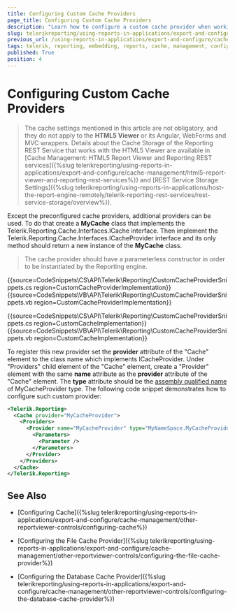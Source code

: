 ```yaml
---
title: Configuring Custom Cache Providers
page_title: Configuring Custom Cache Providers
description: "Learn how to configure a custom cache provider when working with Telerik Reporting."
slug: telerikreporting/using-reports-in-applications/export-and-configure/cache-management/other-reportviewer-controls/configuring-custom-cache-provider
previous_url: /using-reports-in-applications/export-and-configure/cache-management/other-reportviewer-controls/configuring-custom-cache-provider, /configuring-telerik-reporting-custom-provider
tags: telerik, reporting, embedding, reports, cache, management, configuring, custom, provider
published: True
position: 4
---
```


# Configuring Custom Cache Providers

> The cache settings mentioned in this article are not obligatory, and they do not apply to the __HTML5 Viewer__ or its Angular, WebForms and MVC wrappers. Details about the Cache Storage of the Reporting REST Service that works with the HTML5 Viewer are available in [Cache Management: HTML5 Report Viewer and Reporting REST services]({%slug telerikreporting/using-reports-in-applications/export-and-configure/cache-management/html5-report-viewer-and-reporting-rest-services%}) and [REST Service Storage Settings]({%slug telerikreporting/using-reports-in-applications/host-the-report-engine-remotely/telerik-reporting-rest-services/rest-service-storage/overview%}). 

Except the preconfigured cache providers, additional providers can be used. To do that create a __MyCache__ class that implements the Telerik.Reporting.Cache.Interfaces.ICache interface. Then implement the Telerik.Reporting.Cache.Interfaces.ICacheProvider interface and its only method should return a new instance of the __MyCache__ class. 

> The cache provider should have a parameterless constructor in order to be instantiated by the Reporting engine. 

{{source=CodeSnippets\CS\API\Telerik\Reporting\CustomCacheProviderSnippets.cs region=CustomCacheProviderImplementation}}
{{source=CodeSnippets\VB\API\Telerik\Reporting\CustomCacheProviderSnippets.vb region=CustomCacheProviderImplementation}}

{{source=CodeSnippets\CS\API\Telerik\Reporting\CustomCacheProviderSnippets.cs region=CustomCacheImplementation}}
{{source=CodeSnippets\VB\API\Telerik\Reporting\CustomCacheProviderSnippets.vb region=CustomCacheImplementation}}

To register this new provider set the __provider__ attribute of the "Cache" element to the class name which implements ICacheProvider. Under "Providers" child element of the "Cache" element, create a "Provider" element with the same __name__ attribute as the __provider__ attribute of the "Cache" element. The __type__ attribute should be the [assembly qualified name](http://msdn.microsoft.com/en-us/library/system.type.assemblyqualifiedname.aspx) of MyCacheProvider type. The following code snippet demonstrates how to configure such custom provider: 
    
````xml
<Telerik.Reporting>
  <Cache provider="MyCacheProvider">
    <Providers>
      <Provider name="MyCacheProvider" type="MyNameSpace.MyCacheProvider, AssemblyName, Version=1.0.0.0, Culture=neutral, PublicKeyToken=null">
        <Parameters>
          <Parameter />
        </Parameters>
      </Provider>
    </Providers>
  </Cache>
</Telerik.Reporting>
````


## See Also

* [Configuring Cache]({%slug telerikreporting/using-reports-in-applications/export-and-configure/cache-management/other-reportviewer-controls/configuring-cache%})

* [Configuring the File Cache Provider]({%slug telerikreporting/using-reports-in-applications/export-and-configure/cache-management/other-reportviewer-controls/configuring-the-file-cache-provider%})

* [Configuring the Database Cache Provider]({%slug telerikreporting/using-reports-in-applications/export-and-configure/cache-management/other-reportviewer-controls/configuring-the-database-cache-provider%})
